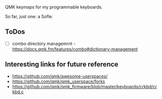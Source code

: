 QMK keymaps for my programmable keyboards.

So far, just one: a Sofle.


## ToDos

- [ ] combo directory managemrnt - https://docs.qmk.fm/features/combo#dictionary-management 

## Interesting links for future reference

- https://github.com/qmk/awesome-userspaces/
- https://github.com/qmk/qmk_userspace/forks
- https://github.com/qmk/qmk_firmware/blob/master/keyboards/crkbd/crkbd.c 
